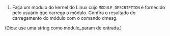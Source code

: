 1. Faça um módulo do kernel do Linux cujo `MODULE_DESCRIPTION` é fornecido pelo usuário que carrega o módulo. Confira o resultado do carregamento do módulo com o comando dmesg.

(Dica: use uma string como module_param de entrada.)
